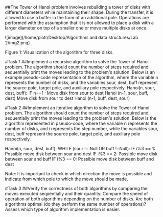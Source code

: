 ##The Tower of Hanoi problem involves rebuilding a tower of disks with different diameters while maintaining their shape. During the transfer, it is allowed to use a buffer in the form of an additional pole. Operations are performed with the assumption that it is not allowed to place a disk with a larger diameter on top of a smaller one or move multiple disks at once.

![image](/home/piotr/Desktop/Algorithms and data structures/Lab 2/img2.png)

Figure 1: Visualization of the algorithm for three disks.

#Task 1
##Implement a recursive algorithm to solve the Tower of Hanoi problem. The algorithm should count the number of steps required and sequentially print the moves leading to the problem's solution. Below is an example pseudo-code representation of the algorithm, where the variable n represents the number of disks, and the variables sour, dest, buff represent the source pole, target pole, and auxiliary pole respectively.
Hanoi(n, sour, dest, buff):
	IF n==1 :
		Move disk from sour to dest
	Hanoi (n-1, sour, buff, dest)
	Move disk from sour to dest
	Hanoi (n-1, buff, dest, sour)

#Task 2
##Implement an iterative algorithm to solve the Tower of Hanoi problem. The algorithm should count the number of steps required and sequentially print the moves leading to the problem's solution. Below is the algorithm represented in pseudo-code, where the variable n represents the number of disks, and i represents the step number, while the variables sour, dest, buff represent the source pole, target pole, and auxiliary pole respectively.

Hanoi(n, sour, dest, buff):
	WHILE (sour != Null OR buff !=Null):
		IF i%3 == 1:
			Possible move disk between sour and dest
		IF i%3 == 2:
			Possible move disk between sour and buff
		IF i%3 == 0:
			Possible move disk between buff and dest

Note: It is important to check in which direction the move is possible and indicate from which pole to which the move should be made.

#Task 3
##Verify the correctness of both algorithms by comparing the moves executed sequentially and their quantity. Compare the speed of operation of both algorithms depending on the number of disks. Are both algorithms optimal (do they perform the same number of operations)? Assess which type of algorithm implementation is easier.
